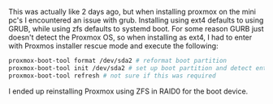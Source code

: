This was actually like 2 days ago, but when installing proxmox on the mini pc's I encountered an issue with grub. Installing using ext4 defaults to using GRUB, while using zfs defaults to systemd boot. For some reason GURB just doesn't detect the Proxmox OS, so when installing as ext4, I had to enter with Proxmos installer rescue mode and execute the following:

```bash
proxmox-boot-tool format /dev/sda2 # reformat boot partition
proxmox-boot-tool init /dev/sda2 # set up boot partition and detect entries to add. This uses systemd by default
proxmox-boot-tool refresh # not sure if this was required
```

I ended up reinstalling Proxmox using ZFS in RAID0 for the boot device. 